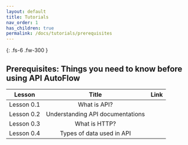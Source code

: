 ```yaml
---
layout: default
title: Tutorials
nav_order: 1
has_children: true
permalink: /docs/tutorials/prerequisites
---
```

{: .fs-6 .fw-300 }


## Prerequisites:  Things you need to know before using API AutoFlow

| Lesson        | Title           | Link  |
| ------------- |:-------------:| -----:|
| Lesson 0.1  | What is API?  |  |
| Lesson 0.2  | Understanding API documentations |  |
| Lesson 0.3  | What is HTTP? |  |
| Lesson 0.4  | Types of data used in API  |  |